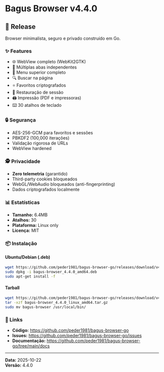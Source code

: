 ﻿# Bagus Browser v4.4.0

## 🎉 Release

Browser minimalista, seguro e privado construído em Go.

### ✨ Features

- 🌐 WebView completo (WebKit2GTK)
- 📏 Múltiplas abas independentes
- 📝 Menu superior completo
- 🔍 Buscar na página
- ⭐ Favoritos criptografados
- 🔄 Restauração de sessão
- 🖨️ Impressão (PDF e impressoras)
- ⌨️  30 atalhos de teclado

### 🔒 Segurança

- AES-256-GCM para favoritos e sessões
- PBKDF2 (100,000 iterações)
- Validação rigorosa de URLs
- WebView hardened

### 🕵️ Privacidade

- **Zero telemetria** (garantido)
- Third-party cookies bloqueados
- WebGL/WebAudio bloqueados (anti-fingerprinting)
- Dados criptografados localmente

### 📊 Estatísticas

- **Tamanho:** 6.4MB
- **Atalhos:** 30
- **Plataforma:** Linux only
- **Licença:** MIT

### 📦 Instalação

#### Ubuntu/Debian (.deb)
```bash
wget https://github.com/peder1981/bagus-browser-go/releases/download/v4.4.0/bagus-browser_4.4.0_amd64.deb
sudo dpkg -i bagus-browser_4.4.0_amd64.deb
sudo apt-get install -f
```

#### Tarball
```bash
wget https://github.com/peder1981/bagus-browser-go/releases/download/v4.4.0/bagus-browser_4.4.0_linux_amd64.tar.gz
tar -xzf bagus-browser_4.4.0_linux_amd64.tar.gz
sudo mv bagus-browser /usr/local/bin/
```

### 🔗 Links

- **Código:** https://github.com/peder1981/bagus-browser-go
- **Issues:** https://github.com/peder1981/bagus-browser-go/issues
- **Documentação:** https://github.com/peder1981/bagus-browser-go/tree/main/docs

---

**Data:** 2025-10-22  
**Versão:** 4.4.0
